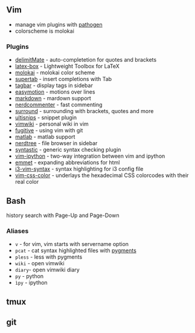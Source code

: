 ## Vim
- manage vim plugins with [pathogen](https://github.com/tpope/vim-pathogen)
- colorscheme is molokai

### Plugins
 - [delimitMate](https://github.com/Raimondi/delimitMate.git) - auto-completetion for quotes and brackets
 - [latex-box](https://github.com/LaTeX-Box-Team/LaTeX-Box.git) - Lightweight Toolbox for LaTeX
 - [molokai](https://github.com/tomasr/molokai.git) - molokai color scheme
 - [supertab](https://github.com/ervandew/supertab.git) - insert completions with Tab
 - [tagbar](https://github.com/majutsushi/tagbar.git) - display tags in sidebar
 - [easymotion](https://github.com/Lokaltog/vim-easymotion.git) - motions over lines
 - [markdown](https://github.com/tpope/vim-markdown.git) - mardown support
 - [nerdcommenter](https://github.com/scrooloose/nerdcommenter) - fast commenting
 - [surround](https://github.com/tpope/vim-surround.git) - surrounding with brackets, quotes and more
 - [ultisnips](https://github.com/SirVer/ultisnips.git) - snippet plugin
 - [vimwiki](https://github.com/vim-scripts/vimwiki.git) - personal wiki in vim
 - [fugitive](https://github.com/tpope/vim-fugitive.git) - using vim with git
 - [matlab](https://github.com/vim-scripts/MatlabFilesEdition.git) - matlab support
 - [nerdtree](https://github.com/scrooloose/nerdtree.git) - file browser in sidebar
 - [syntastic](https://github.com/scrooloose/syntastic.git) - generic syntax checking plugin
 - [vim-ipython](https://github.com/ivanov/vim-ipython.git) - two-way integration between vim and ipython
 - [emmet](https://github.com/mattn/emmet-vim) - expanding abbreviations for html
 - [i3-vim-syntax](https://github.com/PotatoesMaster/i3-vim-syntax) - syntax highlighting for i3 config file
 - [vim-css-color](https://github.com/ap/vim-css-color) - underlays the hexadecimal CSS colorcodes with their real color

## Bash
history search with Page-Up and Page-Down
### Aliases
 - `v` - for vim, vim starts with servername option
 - `pcat` - cat syntax highlighted files with [pygments](http://pygments.org/)
 - `pless` - less with pygments
 - `wiki` - open vimwiki
 - `diary`- open vimwiki diary
 - `py` - python
 - `ìpy` - ipython

## tmux

## git
